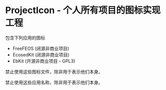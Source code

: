 # ProjectIcon - 个人所有项目的图标实现工程

包含下列应用的图标
- FreeFEOS (闭源非商业项目)
- EcosedKit (闭源非商业项目)
- EbKit (开源非商业项目 - GPL3)

禁止使用这些图标文件，除非用于表示他们本身。

禁止使用这些应用名称，除非用于表示他们本身。